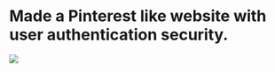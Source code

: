 <h1>Made a Pinterest like website with user authentication security.</h1>
<img src="![pinterest_1](https://github.com/Tejws/Pinterest/assets/154742112/d6979e0f-cd32-4486-a599-6bb4d5fe19be)
">
